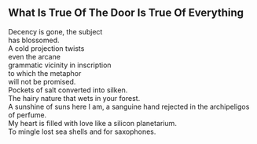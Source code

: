 What Is True Of The Door Is True Of Everything
----------------------------------------------
Decency is gone, the subject  
has blossomed.  
A cold projection twists  
even the arcane  
grammatic vicinity in inscription  
to which the metaphor  
will not be promised.  
Pockets of salt converted into silken.  
The hairy nature that wets in your forest.  
A sunshine of suns here I am, a sanguine hand rejected in the archipeligos of perfume.  
My heart is filled with love like a silicon planetarium.  
To mingle lost sea shells and for saxophones.  
